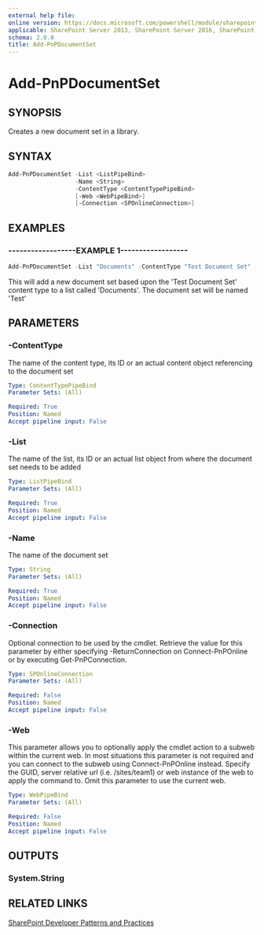 ```yaml
---
external help file:
online version: https://docs.microsoft.com/powershell/module/sharepoint-pnp/add-pnpdocumentset
applicable: SharePoint Server 2013, SharePoint Server 2016, SharePoint Server 2019, SharePoint Online
schema: 2.0.0
title: Add-PnPDocumentSet
---
```


# Add-PnPDocumentSet

## SYNOPSIS
Creates a new document set in a library.

## SYNTAX 

```powershell
Add-PnPDocumentSet -List <ListPipeBind>
                   -Name <String>
                   -ContentType <ContentTypePipeBind>
                   [-Web <WebPipeBind>]
                   [-Connection <SPOnlineConnection>]
```

## EXAMPLES

### ------------------EXAMPLE 1------------------
```powershell
Add-PnPDocumentSet -List "Documents" -ContentType "Test Document Set" -Name "Test"
```

This will add a new document set based upon the 'Test Document Set' content type to a list called 'Documents'. The document set will be named 'Test'

## PARAMETERS

### -ContentType
The name of the content type, its ID or an actual content object referencing to the document set

```yaml
Type: ContentTypePipeBind
Parameter Sets: (All)

Required: True
Position: Named
Accept pipeline input: False
```

### -List
The name of the list, its ID or an actual list object from where the document set needs to be added

```yaml
Type: ListPipeBind
Parameter Sets: (All)

Required: True
Position: Named
Accept pipeline input: False
```

### -Name
The name of the document set

```yaml
Type: String
Parameter Sets: (All)

Required: True
Position: Named
Accept pipeline input: False
```

### -Connection
Optional connection to be used by the cmdlet. Retrieve the value for this parameter by either specifying -ReturnConnection on Connect-PnPOnline or by executing Get-PnPConnection.

```yaml
Type: SPOnlineConnection
Parameter Sets: (All)

Required: False
Position: Named
Accept pipeline input: False
```

### -Web
This parameter allows you to optionally apply the cmdlet action to a subweb within the current web. In most situations this parameter is not required and you can connect to the subweb using Connect-PnPOnline instead. Specify the GUID, server relative url (i.e. /sites/team1) or web instance of the web to apply the command to. Omit this parameter to use the current web.

```yaml
Type: WebPipeBind
Parameter Sets: (All)

Required: False
Position: Named
Accept pipeline input: False
```

## OUTPUTS

### System.String

## RELATED LINKS

[SharePoint Developer Patterns and Practices](https://aka.ms/sppnp)